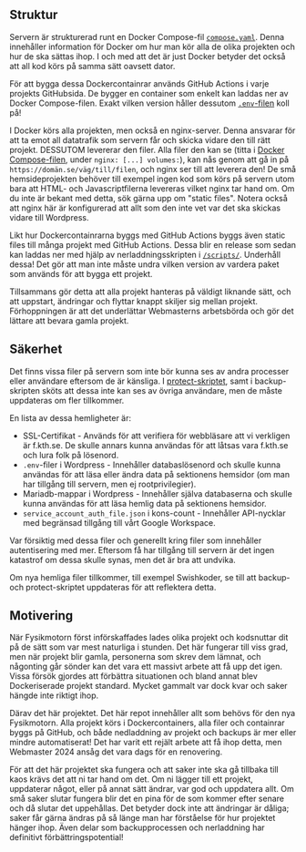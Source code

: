 
## Struktur
Servern är strukturerad runt en Docker Compose-fil [`compose.yaml`](../compose.yaml). Denna innehåller information för Docker om hur man kör alla de olika projekten och hur de ska sättas ihop. I och med att det är just Docker betyder det också att all kod körs på samma sätt oavsett dator.

För att bygga dessa Dockercontainrar används GitHub Actions i varje projekts GitHubsida. De bygger en container som enkelt kan laddas ner av Docker Compose-filen. Exakt vilken version håller dessutom [`.env`-filen](../.env) koll på!

I Docker körs alla projekten, men också en nginx-server. Denna ansvarar för att ta emot all datatrafik som servern får och skicka vidare den till rätt projekt. DESSUTOM levererar den filer. Alla filer den kan se (titta i [Docker Compose-filen](../compose.yaml), under `nginx: [...] volumes:`), kan nås genom att gå in på `https://domän.se/väg/till/filen`, och nginx ser till att leverera den! De små hemsideprojekten behöver till exempel ingen kod som körs på servern utom bara att HTML- och Javascriptfilerna levereras vilket nginx tar hand om. Om du inte är bekant med detta, sök gärna upp om "static files". Notera också att nginx här är konfigurerad att allt som den inte vet var det ska skickas vidare till Wordpress.

Likt hur Dockercontainrarna byggs med GitHub Actions byggs även static files till många projekt med GitHub Actions. Dessa blir en release som sedan kan laddas ner med hjälp av nerladdningsskripten i [`/scripts/`](../scripts/). Underhåll dessa! Det gör att man inte måste undra vilken version av vardera paket som används för att bygga ett projekt.

Tillsammans gör detta att alla projekt hanteras på väldigt liknande sätt, och att uppstart, ändringar och flyttar knappt skiljer sig mellan projekt. Förhoppningen är att det underlättar Webmasterns arbetsbörda och gör det lättare att bevara gamla projekt.

## Säkerhet
Det finns vissa filer på servern som inte bör kunna ses av andra processer eller användare eftersom de är känsliga. I [protect-skriptet](../scripts/protect.sh), samt i backup-skripten sköts att dessa inte kan ses av övriga användare, men de måste uppdateras om fler tillkommer.

En lista av dessa hemligheter är:
- SSL-Certifikat - Används för att verifiera för webbläsare att vi verkligen är f.kth.se. De skulle annars kunna användas för att låtsas vara f.kth.se och lura folk på lösenord.
- `.env`-filer i Wordpress - Innehåller databaslösenord och skulle kunna användas för att läsa eller ändra data på sektionens hemsidor (om man har tillgång till servern, men ej rootprivilegier).
- Mariadb-mappar i Wordpress - Innehåller själva databaserna och skulle kunna användas för att läsa hemlig data på sektionens hemsidor.
- `service_account_auth_file.json` i kons-count - Innehåller API-nycklar med begränsad tillgång till vårt Google Workspace.

Var försiktig med dessa filer och generellt kring filer som innehåller autentisering med mer. Eftersom få har tillgång till servern är det ingen katastrof om dessa skulle synas, men det är bra att undvika.

Om nya hemliga filer tillkommer, till exempel Swishkoder, se till att backup- och protect-skriptet uppdateras för att reflektera detta.

## Motivering
När Fysikmotorn först införskaffades lades olika projekt och kodsnuttar dit på de sätt som var mest naturliga i stunden. Det här fungerar till viss grad, men när projekt blir gamla, personerna som skrev dem lämnat, och någonting går sönder kan det vara ett massivt arbete att få upp det igen. Vissa försök gjordes att förbättra situationen och bland annat blev Dockeriserade projekt standard. Mycket gammalt var dock kvar och saker hängde inte riktigt ihop.

Därav det här projektet. Det här repot innehåller allt som behövs för den nya Fysikmotorn. Alla projekt körs i Dockercontainers, alla filer och containrar byggs på GitHub, och både nedladdning av projekt och backups är mer eller mindre automatiserat! Det har varit ett rejält arbete att få ihop detta, men Webmaster 2024 ansåg det vara dags för en renovering.

För att det här projektet ska fungera och att saker inte ska gå tillbaka till kaos krävs det att ni tar hand om det. Om ni lägger till ett projekt, uppdaterar något, eller på annat sätt ändrar, var god och uppdatera allt. Om små saker slutar fungera blir det en pina för de som kommer efter senare och då slutar det uppehållas. Det betyder dock inte att ändringar är dåliga; saker får gärna ändras på så länge man har förståelse för hur projektet hänger ihop. Även delar som backupprocessen och nerladdning har definitivt förbättringspotential!